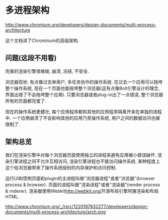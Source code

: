 # 多进程架构
http://www.chromium.org/developers/design-documents/multi-process-architecture

这个文档讲了Chrominum的高级架构.

## 问题(这段不用看)

完美的渲染引擎很难做, 崩溃, 冻结, 不安全. 

浏览器现状: 有点像过去单用户, 多任务协作的操作系统. 在过去一个应用可以拖垮整个操作系统, 现在一个页面也能拖垮整个浏览器(这有点像Bolt引擎设计的理念, 界面出错了不会拖垮整个应用). 只要浏览器或者plug-in出了一点错误, 整个浏览器所有的页面都完蛋了. 

现在的操作系统更健壮, 每个应用程序都和其他的应用程序隔离开来在单独的进程中. 一个应用崩溃了不会影响其他的应用乃至操作系统, 用户之间的数据访问也被限制了. 

## 架构总览

我们在渲染引擎中对每个浏览器页面使用独立的进程来避免应用被小错误破坏. 渲染引擎进程之间不允许互相访问, 渲染引擎进程也不能访问操作系统. 某种程度上这个给浏览器带来了操作系统级别的内存保护和访问控制. 

运行UI和惯例页面和plugin的主进程叫做"浏览器进程"或者"浏览器"(browser process & browser). 页面的进程叫做"渲染进程"或者"渲染器"(render process & rnderer). 渲染器使用Webkit<http://webkit.org/>开源布局引擎阿狸渲染和布局HTML. 

http://www.chromium.org/_/rsrc/1220197832277/developers/design-documents/multi-process-architecture/arch.png